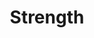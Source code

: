 ---
title: "Strength"

domain:
  grantedPower: |
    You can perform a feat of strength as a supernatural ability. You gain an enhancement bonus to Strength equal to your cleric level. Activating the power is a free action, the power lasts 1 round, and it is usable once per day.
  spells: |
     1. Enlarge Person
     1. Bull's Strength
     1. Magic Vestment
     1. Spell Immunity
     1. Righteous Might
     1. Stoneskin
     1. Grasping Hand
     1. Clenched Fist
     1. Crushing Hand
---